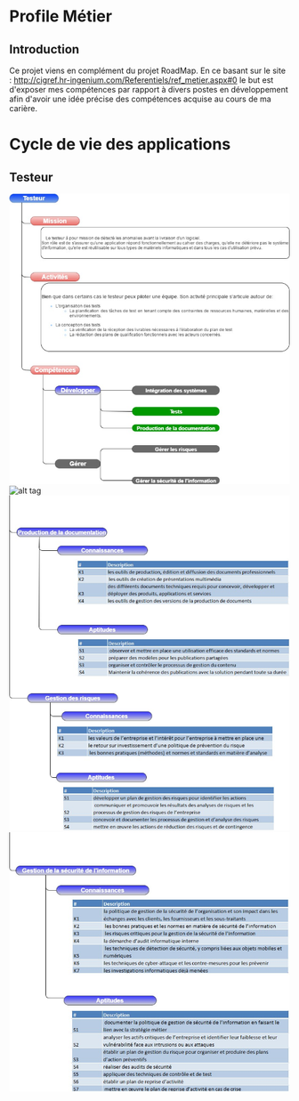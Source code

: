 # Profile Métier
## Introduction

  Ce projet viens en complément du projet RoadMap. En ce basant sur le site : http://cigref.hr-ingenium.com/Referentiels/ref_metier.aspx#0 le but est d'exposer mes compétences par rapport à divers postes en développement afin d'avoir une idée précise des compétences acquise au cours de ma carière.
  
# Cycle de vie des applications
## Testeur

![alt tag](img/Testeur/Fiche_Metier_Testeur.jpg)
![alt tag](img/Testeur/Fiche_Metier_Testeur_detail_1.jpg)
![alt tag](img/Testeur/Fiche_Metier_Testeur_detail_2.jpg)
![alt tag](img/Testeur/Fiche_Metier_Testeur_detail_3.jpg)


  
  


   
